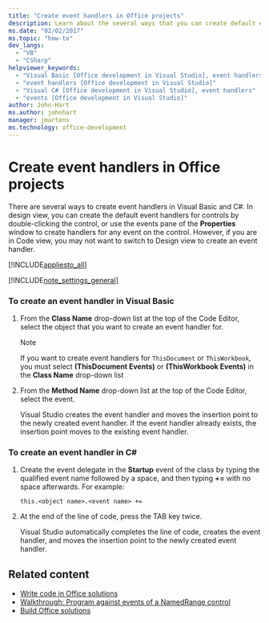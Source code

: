 ```yaml
---
title: "Create event handlers in Office projects"
description: Learn about the several ways that you can create default event handlers for controls in Visual Basic and C#.
ms.date: "02/02/2017"
ms.topic: "how-to"
dev_langs:
  - "VB"
  - "CSharp"
helpviewer_keywords:
  - "Visual Basic [Office development in Visual Studio], event handlers"
  - "event handlers [Office development in Visual Studio]"
  - "Visual C# [Office development in Visual Studio], event handlers"
  - "events [Office development in Visual Studio]"
author: John-Hart
ms.author: johnhart
manager: jmartens
ms.technology: office-development
---
```

# Create event handlers in Office projects

  There are several ways to create event handlers in Visual Basic and C#. In design view, you can create the default event handlers for controls by double-clicking the control, or use the events pane of the **Properties** window to create handlers for any event on the control. However, if you are in Code view, you may not want to switch to Design view to create an event handler.

 [!INCLUDE[appliesto_all](../vsto/includes/appliesto-all-md.md)]

 [!INCLUDE[note_settings_general](../sharepoint/includes/note-settings-general-md.md)]

### To create an event handler in Visual Basic

1. From the **Class Name** drop-down list at the top of the Code Editor, select the object that you want to create an event handler for.

    > [!NOTE]
    > If you want to create event handlers for `ThisDocument` or `ThisWorkbook`, you must select **(ThisDocument Events)** or **(ThisWorkbook Events)** in the **Class Name** drop-down list

2. From the **Method Name** drop-down list at the top of the Code Editor, select the event.

     Visual Studio creates the event handler and moves the insertion point to the newly created event handler. If the event handler already exists, the insertion point moves to the existing event handler.

### To create an event handler in C\#

1. Create the event delegate in the **Startup** event of the class by typing the qualified event name followed by a space, and then typing **+=** with no space afterwards. For example:

     `this.<object name>.<event name> +=`

2. At the end of the line of code, press the TAB key twice.

     Visual Studio automatically completes the line of code, creates the event handler, and moves the insertion point to the newly created event handler.

## Related content
- [Write code in Office solutions](../vsto/writing-code-in-office-solutions.md)
- [Walkthrough: Program against events of a NamedRange control](../vsto/walkthrough-programming-against-events-of-a-namedrange-control.md)
- [Build Office solutions](../vsto/building-office-solutions.md)
